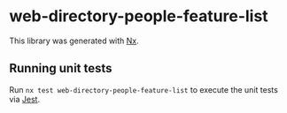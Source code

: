 # web-directory-people-feature-list

This library was generated with [Nx](https://nx.dev).

## Running unit tests

Run `nx test web-directory-people-feature-list` to execute the unit tests via [Jest](https://jestjs.io).
